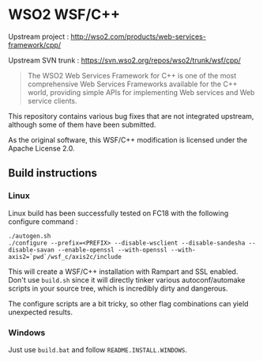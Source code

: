 WSO2 WSF/C++
============

Upstream project : http://wso2.com/products/web-services-framework/cpp/

Upstream SVN trunk : https://svn.wso2.org/repos/wso2/trunk/wsf/cpp/

> The WSO2 Web Services Framework for C++ is one of the most comprehensive Web Services Frameworks available for the C++ world, providing simple APIs for implementing Web services and Web service clients.

This repository contains various bug fixes that are not integrated upstream, although some of them have been submitted.

As the original software, this WSF/C++ modification is licensed under the Apache License 2.0.

Build instructions
------------------

### Linux

Linux build has been successfully tested on FC18 with the following configure command :

    ./autogen.sh
    ./configure --prefix=<PREFIX> --disable-wsclient --disable-sandesha --disable-savan --enable-openssl --with-openssl --with-axis2=`pwd`/wsf_c/axis2c/include

This will create a WSF/C++ installation with Rampart and SSL enabled. Don't use `build.sh` since it will directly tinker various autoconf/automake scripts in your source tree, which is incredibly dirty and dangerous.

The configure scripts are a bit tricky, so other flag combinations can yield unexpected results.

### Windows

Just use `build.bat` and follow `README.INSTALL.WINDOWS`.

